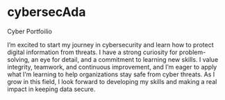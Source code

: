 # cybersecAda
Cyber Portfoilio

I’m excited to start my journey in cybersecurity and learn how to protect digital information from threats. I have a strong curiosity for problem-solving, an eye for detail, and a commitment to learning new skills. I value integrity, teamwork, and continuous improvement, and I’m eager to apply what I’m learning to help organizations stay safe from cyber threats. As I grow in this field, I look forward to developing my skills and making a real impact in keeping data secure.
